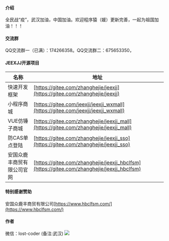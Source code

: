 #### 介绍
全民战“疫”，武汉加油，中国加油。欢迎程序猿（媛）更新完善，一起为祖国加油！！！

#### 交流群
QQ交流群一（已满）：174266358。QQ交流群二：675653350，

#### JEEXJJ开源项目
 名称 | 地址
------|----
快速开发框架  | [https://gitee.com/zhanghejie/jeexjj](https://gitee.com/zhanghejie/jeexjj)
小程序商城  | [https://gitee.com/jeexjj/jeexjj_wxmall](https://gitee.com/jeexjj/jeexjj_wxmall)
VUE仿锤子商城  | [https://gitee.com/zhanghejie/jeexjj_mall](https://gitee.com/zhanghejie/jeexjj_mall)
防CAS单点登陆  | [https://gitee.com/zhanghejie/jeexjj_sso](https://gitee.com/zhanghejie/jeexjj_sso)
安国众鹿丰商贸有限公司官网  | [https://gitee.com/zhanghejie/jeexjj_hbclfsm](https://gitee.com/zhanghejie/jeexjj_hbclfsm)
#### 特别感谢赞助
安国众鹿丰商贸有限公司[https://www.hbclfsm.com/](https://www.hbclfsm.com/)

#### 作者
微信：lost-coder  (备注:武汉)
![](https://gitee.com/zhanghejie/jeexjj/raw/master/doc/img/lost_coder.jpg)

